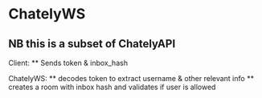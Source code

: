 # ChatelyWS

## NB this is a subset of ChatelyAPI

Client:
\*\* Sends token & inbox_hash

ChatelyWS:
** decodes token to extract username & other relevant info
** creates a room with inbox hash and validates if user is allowed
